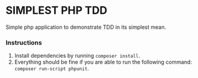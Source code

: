# SIMPLEST PHP TDD
Simple php application to demonstrate TDD in its simplest mean.

### Instructions

1. Install dependencies by running `composer install`.
2. Everything should be fine if you are able to run the following command: `composer run-script phpunit`.
